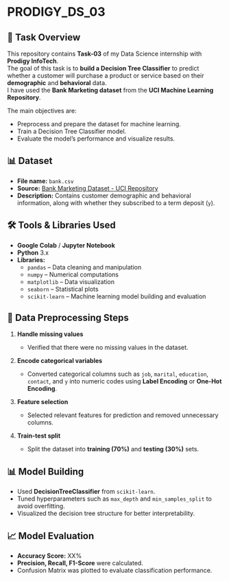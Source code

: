 # PRODIGY_DS_03

## 📌 Task Overview
This repository contains **Task-03** of my Data Science internship with **Prodigy InfoTech**.  
The goal of this task is to **build a Decision Tree Classifier** to predict whether a customer will purchase a product or service based on their **demographic** and **behavioral** data.  
I have used the **Bank Marketing dataset** from the **UCI Machine Learning Repository**.

The main objectives are:
- Preprocess and prepare the dataset for machine learning.
- Train a Decision Tree Classifier model.
- Evaluate the model’s performance and visualize results.

## 📊 Dataset
- **File name:** `bank.csv`
- **Source:** [Bank Marketing Dataset - UCI Repository](https://github.com/Prodigy-InfoTech/data-science-datasets/tree/main/Task%203)
- **Description:** Contains customer demographic and behavioral information, along with whether they subscribed to a term deposit (`y`).


## 🛠️ Tools & Libraries Used
- **Google Colab** / **Jupyter Notebook**
- **Python** 3.x
- **Libraries:**
  - `pandas` – Data cleaning and manipulation
  - `numpy` – Numerical computations
  - `matplotlib` – Data visualization
  - `seaborn` – Statistical plots
  - `scikit-learn` – Machine learning model building and evaluation


## 🧹 Data Preprocessing Steps
1. **Handle missing values**  
   - Verified that there were no missing values in the dataset.

2. **Encode categorical variables**  
   - Converted categorical columns such as `job`, `marital`, `education`, `contact`, and `y` into numeric codes using **Label Encoding** or **One-Hot Encoding**.

3. **Feature selection**  
   - Selected relevant features for prediction and removed unnecessary columns.

4. **Train-test split**  
   - Split the dataset into **training (70%)** and **testing (30%)** sets.


## 📊 Model Building
- Used **DecisionTreeClassifier** from `scikit-learn`.
- Tuned hyperparameters such as `max_depth` and `min_samples_split` to avoid overfitting.
- Visualized the decision tree structure for better interpretability.


## 📈 Model Evaluation
- **Accuracy Score:** XX%
- **Precision, Recall, F1-Score** were calculated.
- Confusion Matrix was plotted to evaluate classification performance.
